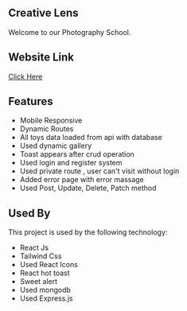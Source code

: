 ## Creative Lens
Welcome to our Photography School.


## Website Link
[Click Here](https://creative-lens-school-client.web.app/)

## Features
* Mobile Responsive
* Dynamic Routes
* All toys data loaded from api with database
* Used dynamic gallery
* Toast appears after crud operation
* Used login and register system
* Used private route , user can't visit without login
* Added error page with error massage
* Used Post, Update, Delete, Patch method 



## Used By

This project is used by the following technology:

- React Js
- Tailwind Css
- Used React Icons
- React hot toast
- Sweet alert
- Used mongodb
- Used Express.js